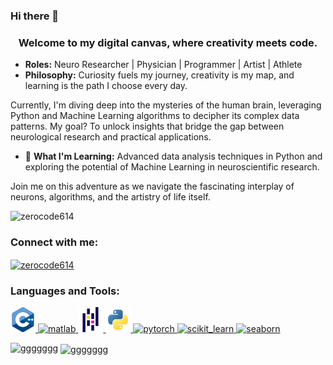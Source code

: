 ### Hi there 👋
<h3 align="center"> Welcome to my digital canvas, where creativity meets code. </h3>

- **Roles:** Neuro Researcher | Physician | Programmer | Artist | Athlete
- **Philosophy:** Curiosity fuels my journey, creativity is my map, and learning is the path I choose every day.

Currently, I'm diving deep into the mysteries of the human brain, leveraging Python and Machine Learning algorithms to decipher its complex data patterns. My goal? To unlock insights that bridge the gap between neurological research and practical applications.

- 🌱 **What I'm Learning:** Advanced data analysis techniques in Python and exploring the potential of Machine Learning in neuroscientific research.

Join me on this adventure as we navigate the fascinating interplay of neurons, algorithms, and the artistry of life itself.


<p align="left"> <img src="https://komarev.com/ghpvc/?username=zerocode614&label=Profile%20views&color=0e75b6&style=flat" alt="zerocode614" /> </p>



<h3 align="left">Connect with me:</h3>
<p align="left">
<a href="https://linkedin.com/in/gh-ghaffaripour" target="blank"><img align="center" src="https://raw.githubusercontent.com/rahuldkjain/github-profile-readme-generator/master/src/images/icons/Social/linked-in-alt.svg" alt="zerocode614" height="30" width="40" /></a>
</p>




<h3 align="left">Languages and Tools:</h3>
<p align="left"> <a href="https://www.w3schools.com/cpp/" target="_blank" rel="noreferrer"> <img src="https://raw.githubusercontent.com/devicons/devicon/master/icons/cplusplus/cplusplus-original.svg" alt="cplusplus" width="40" height="40"/> </a> <a href="https://www.mathworks.com/" target="_blank" rel="noreferrer"> <img src="https://upload.wikimedia.org/wikipedia/commons/2/21/Matlab_Logo.png" alt="matlab" width="40" height="40"/> </a> <a href="https://pandas.pydata.org/" target="_blank" rel="noreferrer"> <img src="https://raw.githubusercontent.com/devicons/devicon/2ae2a900d2f041da66e950e4d48052658d850630/icons/pandas/pandas-original.svg" alt="pandas" width="40" height="40"/> </a> <a href="https://www.python.org" target="_blank" rel="noreferrer"> <img src="https://raw.githubusercontent.com/devicons/devicon/master/icons/python/python-original.svg" alt="python" width="40" height="40"/> </a> <a href="https://pytorch.org/" target="_blank" rel="noreferrer"> <img src="https://www.vectorlogo.zone/logos/pytorch/pytorch-icon.svg" alt="pytorch" width="40" height="40"/> </a> <a href="https://scikit-learn.org/" target="_blank" rel="noreferrer"> <img src="https://upload.wikimedia.org/wikipedia/commons/0/05/Scikit_learn_logo_small.svg" alt="scikit_learn" width="40" height="40"/> </a> <a href="https://seaborn.pydata.org/" target="_blank" rel="noreferrer"> <img src="https://seaborn.pydata.org/_images/logo-mark-lightbg.svg" alt="seaborn" width="40" height="40"/> </a> </p>

<p><img align="left" src="https://github-readme-stats.vercel.app/api/top-langs?username=ggggggg&show_icons=true&locale=en&layout=compact" alt="ggggggg" /></p>

<p>&nbsp;<img align="center" src="https://github-readme-stats.vercel.app/api?username=ggggggg&show_icons=true&locale=en" alt="ggggggg" /></p>





<!--
**zerocode614/zerocode614** is a ✨ _special_ ✨ repository because its `README.md` (this file) appears on your GitHub profile.

Here are some ideas to get you started:

- 🔭 I’m currently working on ...
- 🌱 I’m currently learning ...
- 👯 I’m looking to collaborate on ...
- 🤔 I’m looking for help with ...
- 💬 Ask me about ...
- 📫 How to reach me: ...
- 😄 Pronouns: ...
- ⚡ Fun fact: ...
-->
